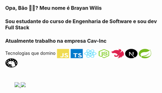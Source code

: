 ### Opa, Bão 🤙🏼? Meu nome é Brayan Wilis
### Sou estudante do curso de Engenharia de Software e sou dev Full Stack
### Atualmente trabalho na empresa Cav-Inc

<div>
  Tecnologias que domino
  <img align="center" height="30" width="40" src="https://raw.githubusercontent.com/devicons/devicon/master/icons/javascript/javascript-plain.svg">
  <img align="center" height="30" width="40" src="https://raw.githubusercontent.com/devicons/devicon/master/icons/typescript/typescript-plain.svg">
  <img align="center" height="30" width="40" src="https://raw.githubusercontent.com/devicons/devicon/master/icons/react/react-original.svg">
  <img align="center" height="30" width="40" src="https://raw.githubusercontent.com/devicons/devicon/master/icons/nodejs/nodejs-original.svg">
  <img align="center" height="30" width="40" src="https://github.com/devicons/devicon/blob/master/icons/nestjs/nestjs-plain.svg">
  <img align="center" height="30" width="40" src="https://raw.githubusercontent.com/devicons/devicon/master/icons/nextjs/nextjs-original.svg">
  <img align="center" height="30" width="40" src="https://raw.githubusercontent.com/devicons/devicon/master/icons/spring/spring-original.svg">
  <img align="center" height="30" width="40" src="https://github.com/devicons/devicon/blob/master/icons/denojs/denojs-original.svg">
</div><br>
<div style="display: flex; margin: 30px">
  <a href="https://github.com/buraym">
  <img height="180em" src="https://github-readme-streak-stats.herokuapp.com?user=Buraym&theme=vue&hide_border=true&border_radius=5&locale=pt-br&date_format=j%2Fn%5B%2FY%5D" />
  <img height="180em"src="https://github-readme-stats.vercel.app/api/top-langs/?username=buraym&layout=compact&langs_count=7"/>
</div>
